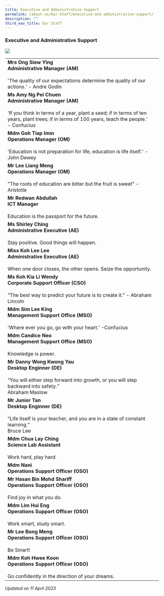 ```yaml
---
title: Executive and Administrative Support
permalink: /about-us/Our-Staff/executive-and-administrative-support/
description: ""
third_nav_title: Our Staff
---
```

### Executive and Administrative Support





![](/images/Department%20Photos/2023/Executive%20Administration%20Support.jpg)


|  |  |
|---|---|
**Mrs Ong Siew Ying<br>Administrative Manager (AM)**<br><br>'The quality of our expectations determine the quality of our actions.' - Andre Godin |
 **Ms Amy Ng Pei Chuen<br>Administrative Manager (AM)**<br><br>'If you think in terms of a year, plant a seed; if in terms of ten years, plant trees; if in terms of 100 years, teach the people.' - Confucius  |
**Mdm Goh Tiap Imm<br>Operations Manager (OM)**<br><br>'Education is not preparation for life, education is life itself.' -John Dewey |
 **Mr Lee Liang Meng<br>Operations Manager (OM)**<br><br>"The roots of education are bitter but the fruit is sweet" - Aristotle |
 **Mr Redwan Abdullah<br>ICT Manager**<br><br>Education is the passport for the future.  |
**Ms Shirley Ching<br>Administrative Executive (AE)**<br><br>Stay positive. Good things will happen. |
**Miss Koh Lee Lee<br>Administrative Executive (AE)**<br><br>When one door closes, the other opens. Seize the opportunity.  |
**Ms Koh Kia Li Wendy<br>Corporate Support Officer (CSO)** <br><br>“The best way to predict your future is to create it.” - Abraham Lincoln |
**Mdm Sim Lee King<br>Management Support Office (MSO)**<br><br>'Where ever you go, go with your heart.' -Confucius |
**Mdm Candice Neo<br>Management Support Office (MSO)**<br><br>Knowledge is power. | | |
**Mr Danny Wong Kwong Yau<br>Desktop Enginner (DE)**<br><br>“You will either step forward into growth, or you will step backward into safety.”<br>Abraham Maslow |
**Mr Junior Tan<br>Desktop Enginner (DE)**<br><br>“Life itself is your teacher, and you are in a state of constant learning.”<br>Bruce Lee<br> |
**Mdm Chua Lay Ching<br>Science Lab Assistant**<br><br>Work hard, play hard. |
**Mdm Nani<br>Operations Support Officer (OSO)**  |
 **Mr Hasan Bin Mohd Shariff**<br>**Operations Support Officer (OSO)**<br><br>Find joy in what you do. |
**Mdm Lim Hui Eng<br>Operations Support Officer (OSO)**<br><br>Work smart, study smart. |
**Mr Lee Bong Meng<br>Operations Support Officer (OSO)**<br><br>Be Smart! |
 **Mdm Koh Hwee Koon<br>Operations Support Officer (OSO)**<br><br>Go confidently in the direction of your dreams. |


*Updated on 11 April 2023*